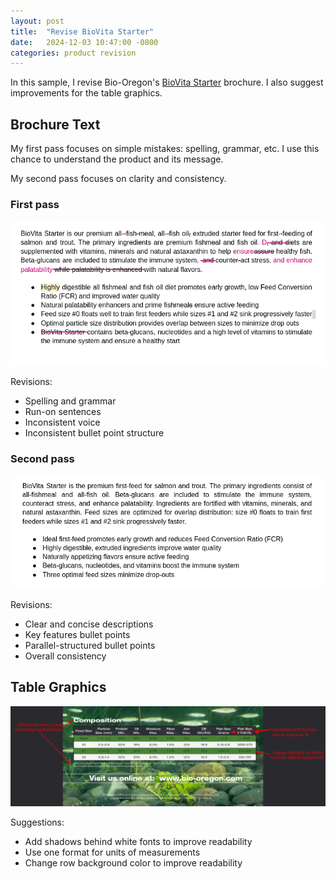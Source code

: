```yaml
---
layout: post
title:  "Revise BioVita Starter"
date:   2024-12-03 10:47:00 -0800
categories: product revision
---
```


In this sample, I revise Bio-Oregon's [BioVita Starter](https://bio-oregon.com/wp-content/uploads/2023/10/Biovita-Starter.pdf) brochure. I also suggest improvements for the table graphics.

## Brochure Text

My first pass focuses on simple mistakes: spelling, grammar, etc. I use this chance to understand the product and its message.

My second pass focuses on clarity and consistency.

### First pass

![first pass](/assets/images/bio-vita-starter_suggestions.png)

Revisions:

- Spelling and grammar
- Run-on sentences
- Inconsistent voice
- Inconsistent bullet point structure

### Second pass

![pass](/assets/images/bio-vita-starter_revision.png)

Revisions:

- Clear and concise descriptions
- Key features bullet points
- Parallel-structured bullet points
- Overall consistency

## Table Graphics

![graphics](/assets/images/bio-vita-starter_graphics.png)

Suggestions:

- Add shadows behind white fonts to improve readability
- Use one format for units of measurements
- Change row background color to improve readability